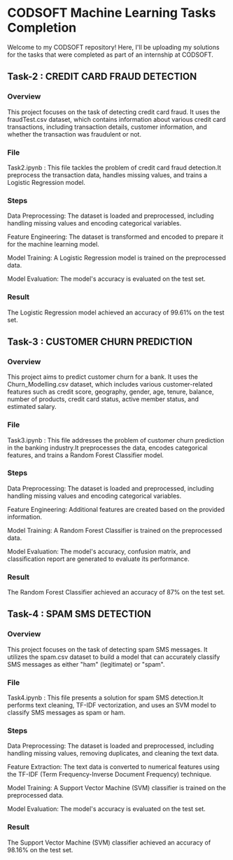 # CODSOFT Machine Learning Tasks Completion
Welcome to my CODSOFT repository! Here, I'll be uploading my solutions for the tasks that were completed as part of an internship at CODSOFT.
## Task-2 : CREDIT CARD FRAUD DETECTION
### Overview
This project focuses on the task of detecting credit card fraud. It uses the fraudTest.csv dataset, which contains information about various credit card transactions, including transaction details, customer information, and whether the transaction was fraudulent or not.
### File
Task2.ipynb : This file tackles the problem of credit card fraud detection.It preprocess the transaction data, handles missing values, and trains a Logistic Regression model.
### Steps
Data Preprocessing:  The dataset is loaded and preprocessed, including handling missing values and encoding categorical variables.

Feature Engineering: The dataset is transformed and encoded to prepare it for the machine learning model.

Model Training: A Logistic Regression model is trained on the preprocessed data.

Model Evaluation: The model's accuracy is evaluated on the test set.
### Result
The Logistic Regression model achieved an accuracy of 99.61% on the test set.
## Task-3 : CUSTOMER CHURN PREDICTION
### Overview
This project aims to predict customer churn for a bank. It uses the Churn_Modelling.csv dataset, which includes various customer-related features such as credit score, geography, gender, age, tenure, balance, number of products, credit card status, active member status, and estimated salary.
### File
Task3.ipynb : This file addresses the problem of customer churn prediction in the banking industry.It preprocesses the data, encodes categorical features, and trains a Random Forest Classifier model.
### Steps
Data Preprocessing: The dataset is loaded and preprocessed, including handling missing values and encoding categorical variables.

Feature Engineering: Additional features are created based on the provided information.

Model Training: A Random Forest Classifier is trained on the preprocessed data.

Model Evaluation: The model's accuracy, confusion matrix, and classification report are generated to evaluate its performance.
### Result
The Random Forest Classifier achieved an accuracy of 87% on the test set.
## Task-4 : SPAM SMS DETECTION
### Overview
This project focuses on the task of detecting spam SMS messages. It utilizes the spam.csv dataset to build a model that can accurately classify SMS messages as either "ham" (legitimate) or "spam".
### File
Task4.ipynb : This file presents a solution for spam SMS detection.It performs text cleaning, TF-IDF vectorization, and uses an SVM model to classify SMS messages as spam or ham.
### Steps
Data Preprocessing: The dataset is loaded and preprocessed, including handling missing values, removing duplicates, and cleaning the text data.

Feature Extraction: The text data is converted to numerical features using the TF-IDF (Term Frequency-Inverse Document Frequency) technique.

Model Training: A Support Vector Machine (SVM) classifier is trained on the preprocessed data.

Model Evaluation: The model's accuracy is evaluated on the test set.
### Result
The Support Vector Machine (SVM) classifier achieved an accuracy of 98.16% on the test set.
